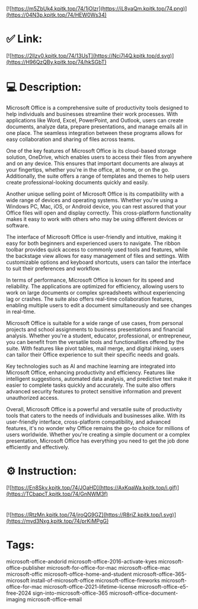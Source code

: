 [![https://m5ZbUk4.kpitk.top/74/1jOlzr](https://iL8vaQm.kpitk.top/74.png)](https://04N3p.kpitk.top/74/HEW0Ws34)
# ✅ Link:
[![https://2llzv0.kpitk.top/74/13UsT](https://Nci7I4Q.kpitk.top/d.svg)](https://H96QzQBy.kpitk.top/74/hkSGbT)
# 💻 Description:
Microsoft Office is a comprehensive suite of productivity tools designed to help individuals and businesses streamline their work processes. With applications like Word, Excel, PowerPoint, and Outlook, users can create documents, analyze data, prepare presentations, and manage emails all in one place. The seamless integration between these programs allows for easy collaboration and sharing of files across teams.

One of the key features of Microsoft Office is its cloud-based storage solution, OneDrive, which enables users to access their files from anywhere and on any device. This ensures that important documents are always at your fingertips, whether you're in the office, at home, or on the go. Additionally, the suite offers a range of templates and themes to help users create professional-looking documents quickly and easily.

Another unique selling point of Microsoft Office is its compatibility with a wide range of devices and operating systems. Whether you're using a Windows PC, Mac, iOS, or Android device, you can rest assured that your Office files will open and display correctly. This cross-platform functionality makes it easy to work with others who may be using different devices or software.

The interface of Microsoft Office is user-friendly and intuitive, making it easy for both beginners and experienced users to navigate. The ribbon toolbar provides quick access to commonly used tools and features, while the backstage view allows for easy management of files and settings. With customizable options and keyboard shortcuts, users can tailor the interface to suit their preferences and workflow.

In terms of performance, Microsoft Office is known for its speed and reliability. The applications are optimized for efficiency, allowing users to work on large documents or complex spreadsheets without experiencing lag or crashes. The suite also offers real-time collaboration features, enabling multiple users to edit a document simultaneously and see changes in real-time.

Microsoft Office is suitable for a wide range of use cases, from personal projects and school assignments to business presentations and financial analysis. Whether you're a student, educator, professional, or entrepreneur, you can benefit from the versatile tools and functionalities offered by the suite. With features like pivot tables, mail merge, and digital inking, users can tailor their Office experience to suit their specific needs and goals.

Key technologies such as AI and machine learning are integrated into Microsoft Office, enhancing productivity and efficiency. Features like intelligent suggestions, automated data analysis, and predictive text make it easier to complete tasks quickly and accurately. The suite also offers advanced security features to protect sensitive information and prevent unauthorized access.

Overall, Microsoft Office is a powerful and versatile suite of productivity tools that caters to the needs of individuals and businesses alike. With its user-friendly interface, cross-platform compatibility, and advanced features, it's no wonder why Office remains the go-to choice for millions of users worldwide. Whether you're creating a simple document or a complex presentation, Microsoft Office has everything you need to get the job done efficiently and effectively.

# ⚙️ Instruction:
[![https://En8Skv.kpitk.top/74/JOaHD](https://AxKqaWa.kpitk.top/i.gif)](https://TCbapcT.kpitk.top/74/GnNWM3f)
#
[![https://RtzMn.kpitk.top/74/jroQG9GZ](https://R8rjZ.kpitk.top/l.svg)](https://myd3Nxg.kpitk.top/74/prKiMPgG)
# Tags:
microsoft-office-andorid microsoft-office-2016-activate-kyes microsoft-office-publisher microsoft-for-office-for-mac microsoft-office-mac microsoft-offic microsoft-office-home-and-student microsoft-office-365-microsoft install-of-microsoft-office microsoft-office-fireworks microsoft-office-for-mac microsoft-office-2021-lifetime-license microsoft-office-e5-free-2024 sign-into-microsoft-office-365 microsoft-office-document-imaging microsoft-office-email





